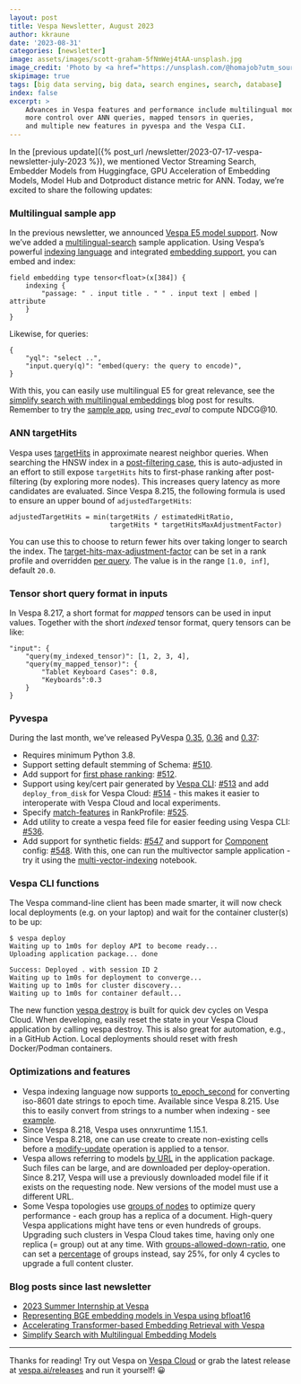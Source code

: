 ```yaml
---
layout: post
title: Vespa Newsletter, August 2023
author: kkraune
date: '2023-08-31'
categories: [newsletter]
image: assets/images/scott-graham-5fNmWej4tAA-unsplash.jpg
image_credit: 'Photo by <a href="https://unsplash.com/@homajob?utm_source=unsplash&utm_medium=referral&utm_content=creditCopyText">Scott Graham</a> on <a href="https://unsplash.com/photos/5fNmWej4tAA?utm_source=unsplash&utm_medium=referral&utm_content=creditCopyText">Unsplash</a>'
skipimage: true
tags: [big data serving, big data, search engines, search, database]
index: false
excerpt: >
    Advances in Vespa features and performance include multilingual models,
    more control over ANN queries, mapped tensors in queries,
    and multiple new features in pyvespa and the Vespa CLI.
---
```


In the [previous update]({% post_url /newsletter/2023-07-17-vespa-newsletter-july-2023 %}),
we mentioned Vector Streaming Search, Embedder Models from Huggingface,
GPU Acceleration of Embedding Models, Model Hub and Dotproduct distance metric for ANN.
Today, we’re excited to share the following updates:


### Multilingual sample app
In the previous newsletter, we announced [Vespa E5 model support](https://cloud.vespa.ai/en/model-hub).
Now we’ve added a [multilingual-search](https://github.com/vespa-engine/sample-apps/tree/master/multilingual-search) sample application.
Using Vespa’s powerful [indexing language](https://docs.vespa.ai/en/reference/advanced-indexing-language.html)
and integrated [embedding support](https://docs.vespa.ai/en/embedding.html), you can embed and index:

    field embedding type tensor<float>(x[384]) {
        indexing {
            "passage: " . input title . " " . input text | embed | attribute
        }
    }

Likewise, for queries:

    {
        "yql": "select ..",
        "input.query(q)": "embed(query: the query to encode)",
    }

With this, you can easily use multilingual E5 for great relevance,
see the [simplify search with multilingual embeddings](https://blog.vespa.ai/simplify-search-with-multilingual-embeddings/)
blog post for results.
Remember to try the [sample app](https://github.com/vespa-engine/sample-apps/tree/master/multilingual-search),
using _trec_eval_ to compute NDCG@10.


### ANN targetHits
Vespa uses [targetHits](https://docs.vespa.ai/en/approximate-nn-hnsw.html#nearest-neighbor-search-considerations)
in approximate nearest neighbor queries.
When searching the HNSW index in a [post-filtering case](https://blog.vespa.ai/constrained-approximate-nearest-neighbor-search/#post-filtering-strategy),
this is auto-adjusted in an effort to still expose `targetHits` hits to first-phase ranking after post-filtering
(by exploring more nodes).
This increases query latency as more candidates are evaluated.
Since Vespa 8.215, the following formula is used to ensure an upper bound of `adjustedTargetHits`:

    adjustedTargetHits = min(targetHits / estimatedHitRatio,
                             targetHits * targetHitsMaxAdjustmentFactor)

You can use this to choose to return fewer hits over taking longer to search the index.
The [target-hits-max-adjustment-factor](https://docs.vespa.ai/en/reference/schema-reference.html#target-hits-max-adjustment-factor)
can be set in a rank profile and overridden
[per query](https://docs.vespa.ai/en/reference/query-api-reference.html#ranking.matching.targetHitsMaxAdjustmentFactor).
The value is in the range `[1.0, inf]`, default `20.0`.


### Tensor short query format in inputs
In Vespa 8.217, a short format for _mapped_ tensors can be used in input values.
Together with the short _indexed_ tensor format, query tensors can be like:

    "input": {
        "query(my_indexed_tensor)": [1, 2, 3, 4],
        "query(my_mapped_tensor)": {
            "Tablet Keyboard Cases": 0.8,
            "Keyboards":0.3
        }
    }


### Pyvespa
During the last month, we’ve released PyVespa
[0.35](https://github.com/vespa-engine/pyvespa/releases/tag/v0.35.0),
[0.36](https://github.com/vespa-engine/pyvespa/releases/tag/v0.36.0) and
[0.37](https://github.com/vespa-engine/pyvespa/releases/tag/v0.37.0):

* Requires minimum Python 3.8.
* Support setting default stemming of Schema: [#510](https://github.com/vespa-engine/pyvespa/pull/510).
* Add support for [first phase ranking](https://docs.vespa.ai/en/phased-ranking.html):
  [#512](https://github.com/vespa-engine/pyvespa/pull/512).
* Support using key/cert pair generated by [Vespa CLI](https://docs.vespa.ai/en/vespa-cli.html):
  [#513](https://github.com/vespa-engine/pyvespa/pull/513)
  and add `deploy_from_disk` for Vespa Cloud: [#514](https://github.com/vespa-engine/pyvespa/pull/514) -
  this makes it easier to interoperate with Vespa Cloud and local experiments.
* Specify [match-features](https://docs.vespa.ai/en/reference/schema-reference.html#match-features) in RankProfile:
  [#525](https://github.com/vespa-engine/pyvespa/pull/525).
* Add utility to create a vespa feed file for easier feeding using Vespa CLI:
  [#536](https://github.com/vespa-engine/pyvespa/pull/536).
* Add support for synthetic fields: [#547](https://github.com/vespa-engine/pyvespa/pull/536)
  and support for [Component](https://docs.vespa.ai/en/reference/component-reference.html) config:
  [#548](https://github.com/vespa-engine/pyvespa/pull/510).
  With this, one can run the multivector sample application -
  try it using the [multi-vector-indexing](https://pyvespa.readthedocs.io/en/latest/examples/multi-vector-indexing.html) notebook.


### Vespa CLI functions
The Vespa command-line client has been made smarter,
it will now check local deployments (e.g. on your laptop) and wait for the container cluster(s) to be up:

    $ vespa deploy
    Waiting up to 1m0s for deploy API to become ready...
    Uploading application package... done
    
    Success: Deployed . with session ID 2
    Waiting up to 1m0s for deployment to converge...
    Waiting up to 1m0s for cluster discovery...
    Waiting up to 1m0s for container default...

The new function [vespa destroy](https://docs.vespa.ai/en/reference/vespa-cli/vespa_destroy.html)
is built for quick dev cycles on Vespa Cloud.
When developing, easily reset the state in your Vespa Cloud application by calling vespa destroy.
This is also great for automation, e.g., in a GitHub Action.
Local deployments should reset with fresh Docker/Podman containers.


### Optimizations and features
* Vespa indexing language now supports [to_epoch_second](https://docs.vespa.ai/en/reference/advanced-indexing-language.html#to_epoch_second)
  for converting iso-8601 date strings to epoch time.
  Available since Vespa 8.215.
  Use this to easily convert from strings to a number when indexing -
  see [example](https://docs.vespa.ai/en/indexing.html#date-indexing).
* Since Vespa 8.218, Vespa uses onnxruntime 1.15.1.
* Since Vespa 8.218, one can use create to create non-existing cells before a
  [modify-update](https://docs.vespa.ai/en/reference/document-json-format.html#tensor-modify) operation is applied to a tensor.
* Vespa allows referring to models [by URL](https://docs.vespa.ai/en/application-packages.html#file-distribution) in the application package.
  Such files can be large, and are downloaded per deploy-operation.
  Since 8.217, Vespa will use a previously downloaded model file if it exists on the requesting node.
  New versions of the model must use a different URL.
* Some Vespa topologies use [groups of nodes](https://cloud.vespa.ai/en/topology) to optimize query performance -
  each group has a replica of a document.
  High-query Vespa applications might have tens or even hundreds of groups.
  Upgrading such clusters in Vespa Cloud takes time, having only one replica (= group) out at any time.
  With [groups-allowed-down-ratio](https://docs.vespa.ai/en/reference/services-content.html#groups-allowed-down-ratio),
  one can set a <span style="text-decoration: underline">percentage</span> of groups instead,
  say 25%, for only 4 cycles to upgrade a full content cluster.


### Blog posts since last newsletter
* [2023 Summer Internship at Vespa](https://blog.vespa.ai/summer-internship-2023/)
* [Representing BGE embedding models in Vespa using bfloat16](https://blog.vespa.ai/bge-embedding-models-in-vespa-using-bfloat16/)
* [Accelerating Transformer-based Embedding Retrieval with Vespa](https://blog.vespa.ai/accelerating-transformer-based-embedding-retrieval-with-vespa/)
* [Simplify Search with Multilingual Embedding Models](https://blog.vespa.ai/simplify-search-with-multilingual-embeddings/)

----

Thanks for reading! Try out Vespa on [Vespa Cloud](https://cloud.vespa.ai/)
or grab the latest release at [vespa.ai/releases](https://vespa.ai/releases) and run it yourself! &#x1F600;
